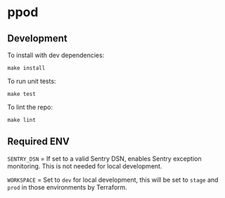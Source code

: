 # ppod

## Development
To install with dev dependencies:
```
make install
```

To run unit tests:
```
make test
```

To lint the repo:
```
make lint
```

## Required ENV
`SENTRY_DSN` = If set to a valid Sentry DSN, enables Sentry exception monitoring. This is not needed for local development.

`WORKSPACE` = Set to `dev` for local development, this will be set to `stage` and `prod` in those environments by Terraform.